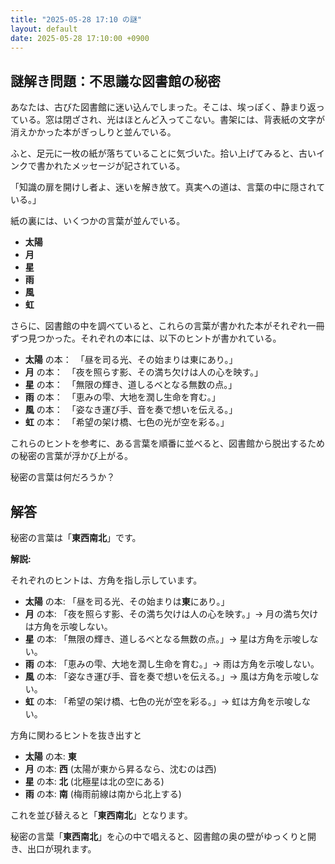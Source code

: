 ```yaml
---
title: "2025-05-28 17:10 の謎"
layout: default
date: 2025-05-28 17:10:00 +0900
---
```

## 謎解き問題：不思議な図書館の秘密

あなたは、古びた図書館に迷い込んでしまった。そこは、埃っぽく、静まり返っている。窓は閉ざされ、光はほとんど入ってこない。書架には、背表紙の文字が消えかかった本がぎっしりと並んでいる。

ふと、足元に一枚の紙が落ちていることに気づいた。拾い上げてみると、古いインクで書かれたメッセージが記されている。

「知識の扉を開けし者よ、迷いを解き放て。真実への道は、言葉の中に隠されている。」

紙の裏には、いくつかの言葉が並んでいる。

*   **太陽**
*   **月**
*   **星**
*   **雨**
*   **風**
*   **虹**

さらに、図書館の中を調べていると、これらの言葉が書かれた本がそれぞれ一冊ずつ見つかった。それぞれの本には、以下のヒントが書かれている。

*   **太陽** の本：　「昼を司る光、その始まりは東にあり。」
*   **月** の本：　「夜を照らす影、その満ち欠けは人の心を映す。」
*   **星** の本：　「無限の輝き、道しるべとなる無数の点。」
*   **雨** の本：　「恵みの雫、大地を潤し生命を育む。」
*   **風** の本：　「姿なき運び手、音を奏で想いを伝える。」
*   **虹** の本：　「希望の架け橋、七色の光が空を彩る。」

これらのヒントを参考に、ある言葉を順番に並べると、図書館から脱出するための秘密の言葉が浮かび上がる。

秘密の言葉は何だろうか？

## 解答

秘密の言葉は「**東西南北**」です。

**解説:**

それぞれのヒントは、方角を指し示しています。

*   **太陽** の本: 「昼を司る光、その始まりは**東**にあり。」
*   **月** の本: 「夜を照らす影、その満ち欠けは人の心を映す。」-> 月の満ち欠けは方角を示唆しない。
*   **星** の本: 「無限の輝き、道しるべとなる無数の点。」-> 星は方角を示唆しない。
*   **雨** の本: 「恵みの雫、大地を潤し生命を育む。」-> 雨は方角を示唆しない。
*   **風** の本: 「姿なき運び手、音を奏で想いを伝える。」-> 風は方角を示唆しない。
*   **虹** の本: 「希望の架け橋、七色の光が空を彩る。」-> 虹は方角を示唆しない。

方角に関わるヒントを抜き出すと

*   **太陽** の本: **東**
*   **月** の本: **西** (太陽が東から昇るなら、沈むのは西)
*   **星** の本: **北** (北極星は北の空にある)
*   **雨** の本: **南** (梅雨前線は南から北上する)

これを並び替えると「**東西南北**」となります。

秘密の言葉「**東西南北**」を心の中で唱えると、図書館の奥の壁がゆっくりと開き、出口が現れます。
